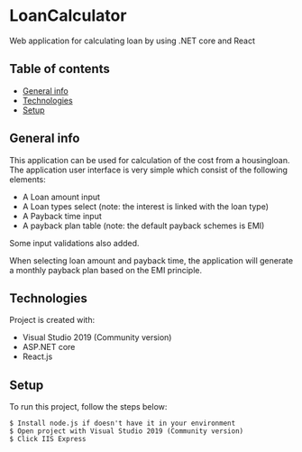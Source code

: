 # LoanCalculator
Web application for calculating loan by using .NET core and React

## Table of contents
* [General info](#general-info)
* [Technologies](#technologies)
* [Setup](#setup)

## General info
This application can be used for calculation of the cost from a housingloan.
The application user interface is very simple which consist of the following elements:
* A Loan amount input
* A Loan types select (note: the interest is linked with the loan type)
* A Payback time input
* A payback plan table (note: the default payback schemes is EMI)

Some input validations also added.

When selecting loan amount and payback time, the application will generate a monthly payback plan based on the EMI principle.

	
## Technologies
Project is created with:
* Visual Studio 2019 (Community version)
* ASP.NET core
* React.js
	
## Setup
To run this project, follow the steps below:

```
$ Install node.js if doesn't have it in your environment
$ Open project with Visual Studio 2019 (Community version)
$ Click IIS Express

```
